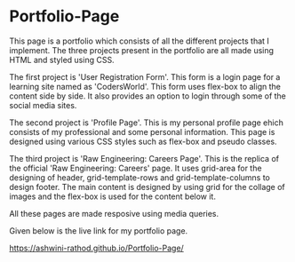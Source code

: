 # Portfolio-Page
This page is a portfolio which consists of all the different projects that I implement. The three projects present in the portfolio are all made using HTML and styled using CSS.

The first project is 'User Registration Form'. This form is a login page for a learning site named as 'CodersWorld'. This form uses flex-box to align the content side by side. It also provides an option to login through some of the social media sites.

The second project is 'Profile Page'. This is my personal profile page ehich consists of my professional and some personal information. This page is designed using various CSS styles such as flex-box and pseudo classes.

The third project is 'Raw Engineering: Careers Page'. This is the replica of the official 'Raw Engineering: Careers' page. It uses grid-area for the designing of header, grid-template-rows and grid-template-columns to design footer. The main content is designed by using grid for the collage of images and the flex-box is used for the content below it.

All these pages are made resposive using media queries.

Given below is the live link for my portfolio page.

https://ashwini-rathod.github.io/Portfolio-Page/
